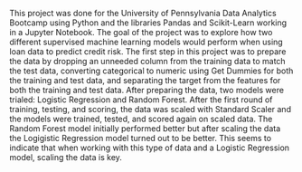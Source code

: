 This project was done for the University of Pennsylvania Data Analytics Bootcamp using Python and the libraries Pandas and Scikit-Learn working in a Jupyter Notebook. The goal of the project was to explore how two different supervised machine learning models would perform when using loan data to predict credit risk. The first step in this project was to prepare the data by dropping an unneeded column from the training data to match the test data, converting categorical to numeric using Get Dummies for both the training and test data, and separating the target from the features for both the training and test data. After preparing the data, two models were trialed: Logistic Regression and Random Forest. After the first round of training, testing, and scoring, the data was scaled with Standard Scaler and the models were trained, tested, and scored again on scaled data. The Random Forest model initially performed better but after scaling the data the Logigistic Regression model turned out to be better. This seems to indicate that when working with this type of data and a Logistic Regression model, scaling the data is key.

